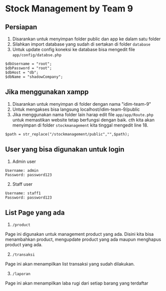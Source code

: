 # Stock Management by Team 9

## Persiapan

1. Disarankan untuk menyimpan folder public dan app ke dalam satu folder
2. Silahkan import database yang sudah di sertakan di folder `database`
3. Untuk update config koneksi ke database bisa mengedit file `app/config/databse.php`
```
$dbUsername = "root";
$dbPassword = "root";
$dbHost = "db";
$dbName = "shadowCompany";
```

## Jika menggunakan xampp
1. Disarankan untuk menyimpan di folder dengan nama "idim-team-9"
2. Untuk mengakses bisa langsung localhost/idim-team-9/public
3. Jika menggunakan nama folder lain harap edit file `app/app/Route.php` untuk memastikan website tetap berfungsi dengan baik. cth kita akan menyimpan di folder `stockmanagement` kita tinggal mengedit line 18.
```
$path = str_replace("/stockmanagement/public","",$path);
```

## User yang bisa digunakan untuk login
1. Admin user
```
Username: admin
Password: password123
```

2. Staff user
```
Username: staff1
Password: password123
```

## List Page yang ada
1. `/product`

Page ini digunakan untuk management product yang ada. Disini kita bisa menambahkan product, mengupdate product yang ada maupun menghapus product yang ada.

2. `/transaksi`

Page ini akan menampilkan list transaksi yang sudah dilakukan.

3. `/laporan`

Page ini akan menampilkan laba rugi dari setiap barang yang terdaftar
